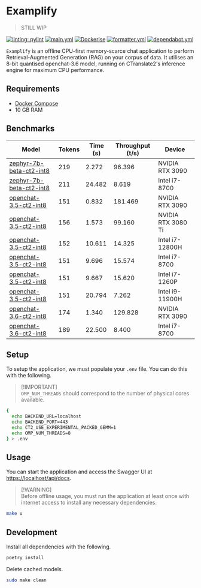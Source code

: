 # Examplify

> STILL WIP

[![linting: pylint](https://img.shields.io/badge/linting-pylint-yellowgreen)](https://github.com/PyCQA/pylint)
[![main.yml](https://github.com/winstxnhdw/Examplify/actions/workflows/main.yml/badge.svg)](https://github.com/winstxnhdw/Examplify/actions/workflows/main.yml)
[![Dockerise](https://github.com/winstxnhdw/Examplify/actions/workflows/docker.yml/badge.svg)](https://github.com/winstxnhdw/Examplify/actions/workflows/docker.yml)
[![formatter.yml](https://github.com/winstxnhdw/Examplify/actions/workflows/formatter.yml/badge.svg)](https://github.com/winstxnhdw/Examplify/actions/workflows/formatter.yml)
[![dependabot.yml](https://github.com/winstxnhdw/Examplify/actions/workflows/dependabot.yml/badge.svg)](https://github.com/winstxnhdw/Examplify/actions/workflows/dependabot.yml)

`Examplify` is an offline CPU-first memory-scarce chat application to perform Retrieval-Augmented Generation (RAG) on your corpus of data. It utilises an 8-bit quantised openchat-3.6 model, running on CTranslate2's inference engine for maximum CPU performance.

## Requirements

- [Docker Compose](https://docs.docker.com/compose/install/)
- 10 GB RAM

## Benchmarks

| Model                                                                                | Tokens | Time (s)  | Throughput (t/s) | Device             |
| ------------------------------------------------------------------------------------ | ------ | --------- |----------------- | ------------------ |
| [zephyr-7b-beta-ct2-int8](https://huggingface.co/winstxnhdw/zephyr-7b-beta-ct2-int8) | 219    | 2.272     | 96.396           | NVIDIA RTX 3090    |
| [zephyr-7b-beta-ct2-int8](https://huggingface.co/winstxnhdw/zephyr-7b-beta-ct2-int8) | 211    | 24.482    | 8.619            | Intel i7-8700      |
| [openchat-3.5-ct2-int8](https://huggingface.co/winstxnhdw/openchat-3.5-ct2-int8)     | 151    | 0.832     | 181.469          | NVIDIA RTX 3090    |
| [openchat-3.5-ct2-int8](https://huggingface.co/winstxnhdw/openchat-3.5-ct2-int8)     | 156    | 1.573     | 99.160           | NVIDIA RTX 3080 Ti |
| [openchat-3.5-ct2-int8](https://huggingface.co/winstxnhdw/openchat-3.5-ct2-int8)     | 152    | 10.611    | 14.325           | Intel i7-12800H    |
| [openchat-3.5-ct2-int8](https://huggingface.co/winstxnhdw/openchat-3.5-ct2-int8)     | 151    | 9.696     | 15.574           | Intel i7-8700      |
| [openchat-3.5-ct2-int8](https://huggingface.co/winstxnhdw/openchat-3.5-ct2-int8)     | 151    | 9.667     | 15.620           | Intel i7-1260P     |
| [openchat-3.5-ct2-int8](https://huggingface.co/winstxnhdw/openchat-3.5-ct2-int8)     | 151    | 20.794    | 7.262            | Intel i9-11900H    |
| [openchat-3.6-ct2-int8](https://huggingface.co/winstxnhdw/openchat-3.6-ct2-int8)     | 174    | 1.340     | 129.828          | NVIDIA RTX 3090    |
| [openchat-3.6-ct2-int8](https://huggingface.co/winstxnhdw/openchat-3.6-ct2-int8)     | 189    | 22.500    | 8.400            | Intel i7-8700      |

## Setup

To setup the application, we must populate your `.env` file. You can do this with the following.

> [!IMPORTANT]\
> `OMP_NUM_THREADS` should correspond to the number of physical cores available.

```bash
{
  echo BACKEND_URL=localhost
  echo BACKEND_PORT=443
  echo CT2_USE_EXPERIMENTAL_PACKED_GEMM=1
  echo OMP_NUM_THREADS=8
} > .env
```

## Usage

You can start the application and access the Swagger UI at [https://localhost/api/docs](https://localhost/api/docs).

> [!WARNING]\
> Before offline usage, you must run the application at least once with internet access to install any necessary dependencies.

```bash
make u
```

## Development

Install all dependencies with the following.

```bash
poetry install
```

Delete cached models.

```bash
sudo make clean
```
